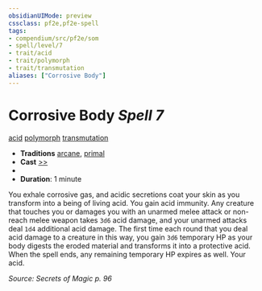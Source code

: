 ```yaml
---
obsidianUIMode: preview
cssclass: pf2e,pf2e-spell
tags:
- compendium/src/pf2e/som
- spell/level/7
- trait/acid
- trait/polymorph
- trait/transmutation
aliases: ["Corrosive Body"]
---
```

# Corrosive Body *Spell 7*   
[acid](acid.md "Acid Energy & Element Trait")  [polymorph](polymorph.md "Polymorph Effect Trait")  [transmutation](transmutation.md "Transmutation School Trait")  

- **Traditions** [arcane](arcane.md "Arcane Tradition Trait"), [primal](primal.md "Primal Tradition Trait")
- **Cast** [>>](chapter-9-playing-the-game.md#Actions "Two-Action") 
- 
- **Duration**: 1 minute

You exhale corrosive gas, and acidic secretions coat your skin as you transform into a being of living acid. You gain acid immunity. Any creature that touches you or damages you with an unarmed melee attack or non-reach melee weapon takes `3d6` acid damage, and your unarmed attacks deal `1d4` additional acid damage. The first time each round that you deal acid damage to a creature in this way, you gain `3d6` temporary HP as your body digests the eroded material and transforms it into a protective acid. When the spell ends, any remaining temporary HP expires as well. Your acid.

*Source: Secrets of Magic p. 96*